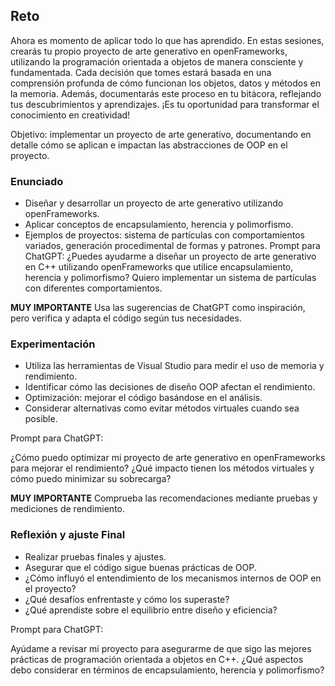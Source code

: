 ## **Reto**

Ahora es momento de aplicar todo lo que has aprendido. En estas sesiones, crearás tu propio proyecto de arte generativo en openFrameworks, utilizando la programación orientada a objetos de manera consciente y fundamentada. Cada decisión que tomes estará basada en una comprensión profunda de cómo funcionan los objetos, datos y métodos en la memoria. Además, documentarás este proceso en tu bitácora, reflejando tus descubrimientos y aprendizajes. ¡Es tu oportunidad para transformar el conocimiento en creatividad!

Objetivo: implementar un proyecto de arte generativo, documentando en detalle cómo se aplican e impactan las abstracciones de OOP en el proyecto.

### Enunciado

- Diseñar y desarrollar un proyecto de arte generativo utilizando openFrameworks.
- Aplicar conceptos de encapsulamiento, herencia y polimorfismo.
- Ejemplos de proyectos: sistema de partículas con comportamientos variados, generación procedimental de formas y patrones. Prompt para ChatGPT: ¿Puedes ayudarme a diseñar un proyecto de arte generativo en C++ utilizando openFrameworks que utilice encapsulamiento, herencia y polimorfismo? Quiero implementar un sistema de partículas con diferentes comportamientos.

**MUY IMPORTANTE**
Usa las sugerencias de ChatGPT como inspiración, pero verifica y adapta el código según tus necesidades.

</aside>

### Experimentación

- Utiliza las herramientas de Visual Studio para medir el uso de memoria y rendimiento.
- Identificar cómo las decisiones de diseño OOP afectan el rendimiento.
- Optimización: mejorar el código basándose en el análisis.
- Considerar alternativas como evitar métodos virtuales cuando sea posible.

Prompt para ChatGPT:

¿Cómo puedo optimizar mi proyecto de arte generativo en openFrameworks para mejorar el rendimiento? ¿Qué impacto tienen los métodos virtuales y cómo puedo minimizar su sobrecarga?

**MUY IMPORTANTE**
Comprueba las recomendaciones mediante pruebas y mediciones de rendimiento.

### Reflexión y ajuste Final

- Realizar pruebas finales y ajustes.
- Asegurar que el código sigue buenas prácticas de OOP.
- ¿Cómo influyó el entendimiento de los mecanismos internos de OOP en el proyecto?
- ¿Qué desafíos enfrentaste y cómo los superaste?
- ¿Qué aprendiste sobre el equilibrio entre diseño y eficiencia?

Prompt para ChatGPT:

Ayúdame a revisar mi proyecto para asegurarme de que sigo las mejores prácticas de programación orientada a objetos en C++. ¿Qué aspectos debo considerar en términos de encapsulamiento, herencia y polimorfismo?